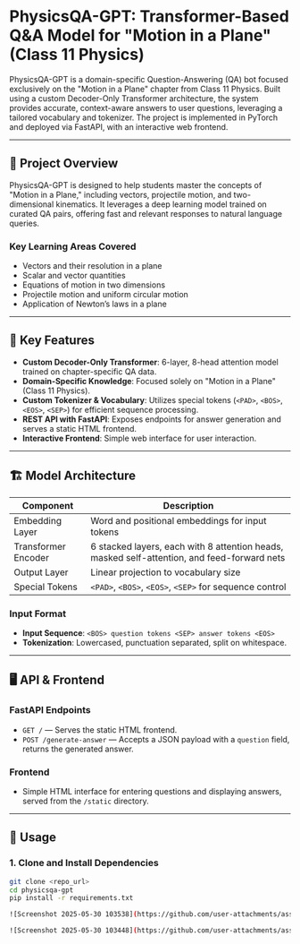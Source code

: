 # PhysicsQA-GPT: Transformer-Based Q&A Model for "Motion in a Plane" (Class 11 Physics)

PhysicsQA-GPT is a domain-specific Question-Answering (QA) bot focused exclusively on the "Motion in a Plane" chapter from Class 11 Physics. Built using a custom Decoder-Only Transformer architecture, the system provides accurate, context-aware answers to user questions, leveraging a tailored vocabulary and tokenizer. The project is implemented in PyTorch and deployed via FastAPI, with an interactive web frontend.

---

## 📘 Project Overview

PhysicsQA-GPT is designed to help students master the concepts of "Motion in a Plane," including vectors, projectile motion, and two-dimensional kinematics. It leverages a deep learning model trained on curated QA pairs, offering fast and relevant responses to natural language queries.

### Key Learning Areas Covered

- Vectors and their resolution in a plane  
- Scalar and vector quantities  
- Equations of motion in two dimensions  
- Projectile motion and uniform circular motion  
- Application of Newton’s laws in a plane  

---

## 🧠 Key Features

- **Custom Decoder-Only Transformer**: 6-layer, 8-head attention model trained on chapter-specific QA data.  
- **Domain-Specific Knowledge**: Focused solely on "Motion in a Plane" (Class 11 Physics).  
- **Custom Tokenizer & Vocabulary**: Utilizes special tokens (`<PAD>`, `<BOS>`, `<EOS>`, `<SEP>`) for efficient sequence processing.  
- **REST API with FastAPI**: Exposes endpoints for answer generation and serves a static HTML frontend.  
- **Interactive Frontend**: Simple web interface for user interaction.  

---

## 🏗️ Model Architecture

| Component         | Description                                                                 |
|------------------|-----------------------------------------------------------------------------|
| Embedding Layer   | Word and positional embeddings for input tokens                            |
| Transformer Encoder | 6 stacked layers, each with 8 attention heads, masked self-attention, and feed-forward nets |
| Output Layer       | Linear projection to vocabulary size                                       |
| Special Tokens     | `<PAD>`, `<BOS>`, `<EOS>`, `<SEP>` for sequence control                    |

### Input Format

- **Input Sequence**: `<BOS> question tokens <SEP> answer tokens <EOS>`  
- **Tokenization**: Lowercased, punctuation separated, split on whitespace.  

---

## 🖥️ API & Frontend

### FastAPI Endpoints

- `GET /` — Serves the static HTML frontend.  
- `POST /generate-answer` — Accepts a JSON payload with a `question` field, returns the generated answer.

### Frontend

- Simple HTML interface for entering questions and displaying answers, served from the `/static` directory.

---

## 🚀 Usage

### 1. Clone and Install Dependencies

```bash
git clone <repo_url>
cd physicsqa-gpt
pip install -r requirements.txt

![Screenshot 2025-05-30 103538](https://github.com/user-attachments/assets/da042d83-2a1f-49db-97c5-4f0d19205844)

![Screenshot 2025-05-30 103448](https://github.com/user-attachments/assets/6763ab6b-c4d2-4f44-89b8-7e5095ddaf6d)


